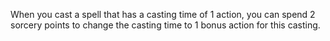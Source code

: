 When you cast a spell that has a casting time of 1 action, you can spend 2 sorcery points to change the casting time to 1 bonus action for this casting.
